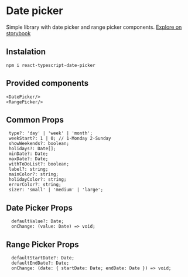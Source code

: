 # Date picker

Simple library with date picker and range picker components.
[Explore on storybook](https://calendar-library-storybook.vercel.app/?path=/story/date-picker--primary)

## Instalation

```
npm i react-typescript-date-picker
```

## Provided components

```
<DatePicker/>
<RangePicker/>
```

## Common Props

```
 type?: 'day' | 'week' | 'month';
 weekStart?: 1 | 0; // 1-Monday 2-Sunday
 showWeekends?: boolean;
 holidays?: Date[];
 minDate?: Date;
 maxDate?: Date;
 withToDoList?: boolean;
 label?: string;
 mainColor?: string;
 holidayColor?: string;
 errorColor?: string;
 size?: 'small' | 'medium' | 'large';
```

## Date Picker Props

```
  defaultValue?: Date;
  onChange: (value: Date) => void;
```

## Range Picker Props

```
  defaultStartDate?: Date;
  defaultEndDate?: Date;
  onChange: (date: { startDate: Date; endDate: Date }) => void;
```
